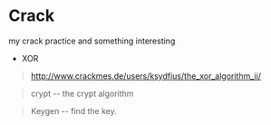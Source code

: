 Crack
=====
my crack practice and something interesting

* XOR 

 > http://www.crackmes.de/users/ksydfius/the_xor_algorithm_ii/ 

 > crypt -- the crypt algorithm

 > Keygen -- find the key. 
